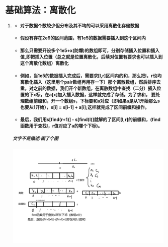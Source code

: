 # 基础算法：离散化
1. 
	- #### 对于数据个数较少但分布及其不均的可以采用离散化存储数据
	- #### 假设有存在2e9的区间范围，有1e5的数据需要插入到这个区间内
	- #### 那么只需要开设多个1e5+x(防爆)的数组即可，分别存储插入位置和插入值,即把插入位置（总之就是位置离散化，后续对位置有要求也可以插入到这个离散化数组）离散化
	- #### 例如，当1e5的数据插入完成后，需要求[l,r]区间内的和，那么把l，r也均离散化插入（这里用个pair数组再用存一下）那个离散数组，然后排序去重，对之前的数据，我们开个新数组，在离散数组中查找（二分）插入位置的下x标，在a[x]加入插入数据，这样就完成了存储。为了求和， 要处理数组前缀和，开一个数组s，下标要和a对应（即如果a是从1开始那么s也要从1开始），s[i] = s[i-1] + a[i];这样就完成了区间前缀和操作。
	- #### 最后，我们用s[find(r+1)] - s[find(l)]就解的了区间[l,r]的前缀和，(find函数用于查找l，r值对应了a的哪个下标)。
	
	##### 文字不易描述:画了个图
	
	![lisan](./photos/lisan.png)

